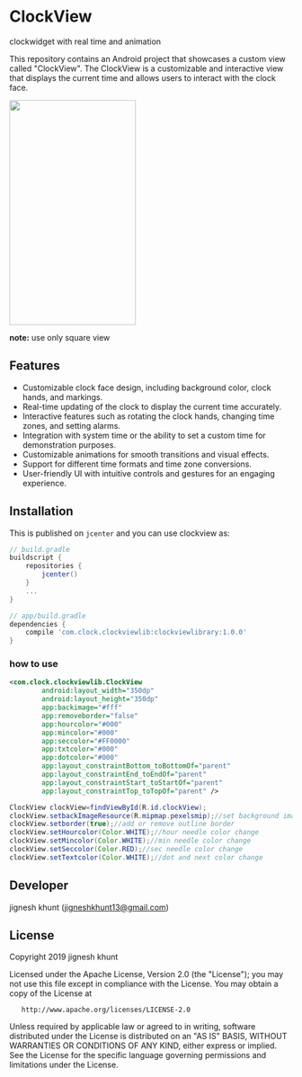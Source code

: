 # ClockView
clockwidget with real time and animation

This repository contains an Android project that showcases a custom view called "ClockView". The ClockView is a customizable and interactive view that displays the current time and allows users to interact with the clock face.

<image src=/clockk.gif
 width=225 height=400>
 
**note:** use only square view

## Features

- Customizable clock face design, including background color, clock hands, and markings.
- Real-time updating of the clock to display the current time accurately.
- Interactive features such as rotating the clock hands, changing time zones, and setting alarms.
- Integration with system time or the ability to set a custom time for demonstration purposes.
- Customizable animations for smooth transitions and visual effects.
- Support for different time formats and time zone conversions.
- User-friendly UI with intuitive controls and gestures for an engaging experience.


## Installation

This is published on `jcenter` and you can use clockview as:

```groovy
// build.gradle
buildscript {
    repositories {
        jcenter()
    }
    ...
}

// app/build.gradle
dependencies {
    compile 'com.clock.clockviewlib:clockviewlibrary:1.0.0'
}
```

### how to use
```xml
<com.clock.clockviewlib.ClockView
        android:layout_width="350dp"
        android:layout_height="350dp"
        app:backimage="#fff"
        app:removeborder="false"
        app:hourcolor="#000"
        app:mincolor="#000"
        app:seccolor="#FF0000"
        app:txtcolor="#000"
        app:dotcolor="#000"
        app:layout_constraintBottom_toBottomOf="parent"
        app:layout_constraintEnd_toEndOf="parent"
        app:layout_constraintStart_toStartOf="parent"
        app:layout_constraintTop_toTopOf="parent" />

```

```java
ClockView clockView=findViewById(R.id.clockView);
clockView.setbackImageResource(R.mipmap.pexelsmip);//set background image resource or color resource
clockView.setborder(true);//add or remove outline border
clockView.setHourcolor(Color.WHITE);//hour needle color change
clockView.setMincolor(Color.WHITE);//min needle color change
clockView.setSeccolor(Color.RED);//sec needle color change
clockView.setTextcolor(Color.WHITE);//dot and next color change

```
 
##  Developer
  jignesh khunt
  (jigneshkhunt13@gmail.com)
  
##  License

Copyright 2019 jignesh khunt

   Licensed under the Apache License, Version 2.0 (the "License");
   you may not use this file except in compliance with the License.
   You may obtain a copy of the License at

       http://www.apache.org/licenses/LICENSE-2.0

   Unless required by applicable law or agreed to in writing, software
   distributed under the License is distributed on an "AS IS" BASIS,
   WITHOUT WARRANTIES OR CONDITIONS OF ANY KIND, either express or implied.
   See the License for the specific language governing permissions and
   limitations under the License.
